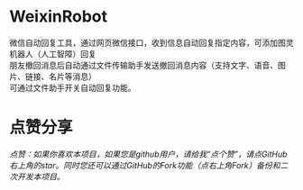 # WeixinRobot
微信自动回复工具，通过网页微信接口，收到信息自动回复指定内容，可添加图灵机器人（人工智障）回复  
朋友撤回消息后自动通过文件传输助手发送撤回消息内容（支持文字、语音、图片、链接、名片等消息）  
可通过文件助手开关自动回复功能。  
# **点赞分享**
*点赞：如果你喜欢本项目，如果您是github用户，请给我“点个赞”，请点GitHub右上角的star。同时您还可以通过GitHub的Fork功能（点右上角Fork）备份和二次开发本项目。*
